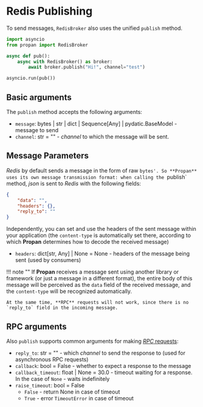 # Redis Publishing

To send messages, `RedisBroker` also uses the unified `publish` method.

```python
import asyncio
from propan import RedisBroker

async def pub():
    async with RedisBroker() as broker:
        await broker.publish("Hi!", channel="test")

asyncio.run(pub())
```

## Basic arguments

The `publish` method accepts the following arguments:

* `message`: bytes | str | dict | Sequence[Any] | pydatic.BaseModel - message to send
* `channel`: str = "" - *channel* to which the message will be sent.

## Message Parameters

*Redis* by default sends a message in the form of raw `bytes'. So **Propan** uses its own message transmission format:
when calling the `publish` method, *json* is sent to *Redis* with the following fields:

```json
{
    "data": "",
    "headers": {},
    "reply_to": ""
}
```

Independently, you can set and use the headers of the sent message within your application (the `content-type` is automatically set there, according to which **Propan** determines how to decode the received message)

* `headers`: dict[str, Any] | None = None - headers of the message being sent (used by consumers)

!!! note ""
    If **Propan** receives a message sent using another library or framework (or just a message in a different format),
    the entire body of this message will be perceived as the `data` field of the received message, and the `content-type` will be recognized automatically.

    At the same time, **RPC** requests will not work, since there is no `reply_to` field in the incoming message.

## RPC arguments

Also `publish` supports common arguments for making [*RPC* requests](../../getting_started/4_broker/5_rpc/#client):

* `reply_to`: str = "" - which *channel* to send the response to (used for asynchronous RPC requests)
* `callback`: bool = False - whether to expect a response to the message
* `callback_timeout`: float | None = 30.0 - timeout waiting for a response. In the case of `None` - waits indefinitely
* `raise_timeout`: bool = False
    * `False` - return None in case of timeout
    * `True` - error `TimeoutError` in case of timeout
